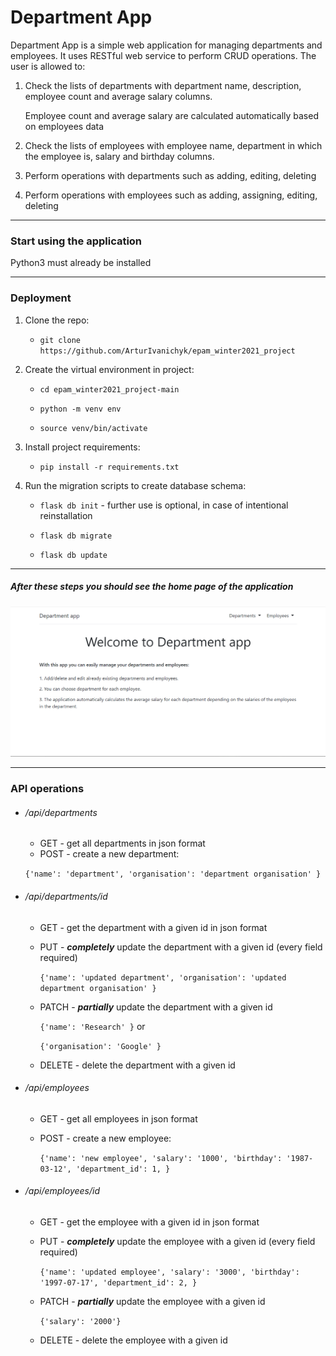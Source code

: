# Department App

Department App is a simple web application for managing departments and employees. 
It uses RESTful web service to perform CRUD operations.
The user is allowed to:

1. Check the lists of departments with department name, description, employee count and average salary  columns. 
   
    Employee count and average salary are calculated automatically based on employees data
   

2. Check the lists of employees with employee name, department in which the employee is, salary and birthday columns.


3. Perform operations with departments such as adding, editing, deleting
   

4. Perform operations with employees such as adding, assigning, editing, deleting
***
### Start using the application

Python3 must already be installed
***
### Deployment

1. Clone the repo: 
   
   * `git clone https://github.com/ArturIvanichyk/epam_winter2021_project`
    
2. Create the virtual environment in project:

   * `cd epam_winter2021_project-main`

   * `python -m venv env`
   
   * `source venv/bin/activate`
   
3. Install project requirements:

   * `pip install -r requirements.txt`

4. Run the migration scripts to create database schema:
       
   * `flask db init` - further use is optional, in case of intentional reinstallation
   
   * `flask db migrate`
     
   * `flask db update`
***
##### After these steps you should see the home page of the application

![alt text](documentation/mockups/home_page.png)
***
### API operations

* ###### /api/departments

    * GET - get all departments in json format
    * POST - create a new department:
    
    `{'name': 'department', 'organisation': 'department organisation' }`

* ###### /api/departments/id

    * GET - get the department with a given id in json format
    * PUT - ***completely*** update the department with a given id (every field required)
      
      `{'name': 'updated department', 'organisation': 'updated department organisation' }`
      
    * PATCH - ***partially*** update the department with a given id
      
      `{'name': 'Research' }` or
      
      `{'organisation': 'Google' }`
      
    * DELETE - delete the department with a given id

* ###### /api/employees

    * GET - get all employees in json format
    * POST - create a new employee:
      
      `{'name': 'new employee',
        'salary': '1000',
        'birthday': '1987-03-12',
        'department_id': 1,
        }`

* ###### /api/employees/id

    * GET - get the employee with a given id in json format
    * PUT - ***completely*** update the employee with a given id (every field required)
      
      `{'name': 'updated employee',
        'salary': '3000',
        'birthday': '1997-07-17',
        'department_id': 2,
        }`
      
    * PATCH - ***partially*** update the employee with a given id
      
      `{'salary': '2000'}`
      
    * DELETE - delete the employee with a given id

